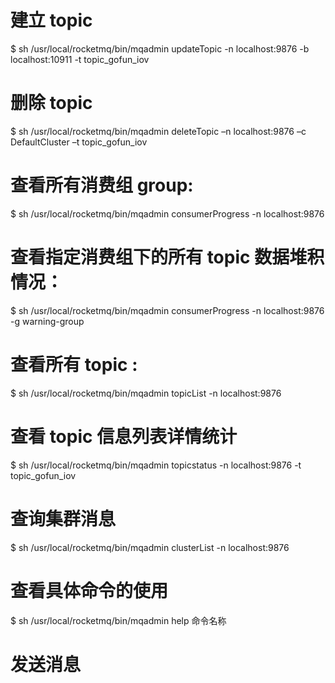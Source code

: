 
# 建立 topic
$ sh /usr/local/rocketmq/bin/mqadmin updateTopic -n localhost:9876 -b localhost:10911 -t topic_gofun_iov

# 删除 topic
$ sh /usr/local/rocketmq/bin/mqadmin deleteTopic –n localhost:9876 –c DefaultCluster –t topic_gofun_iov

# 查看所有消费组 group:
$ sh /usr/local/rocketmq/bin/mqadmin  consumerProgress -n localhost:9876

# 查看指定消费组下的所有 topic 数据堆积情况：
$ sh /usr/local/rocketmq/bin/mqadmin consumerProgress -n localhost:9876 -g warning-group

# 查看所有 topic :
$ sh /usr/local/rocketmq/bin/mqadmin topicList -n localhost:9876

# 查看 topic 信息列表详情统计
$ sh /usr/local/rocketmq/bin/mqadmin topicstatus -n localhost:9876 -t topic_gofun_iov

# 查询集群消息
$ sh /usr/local/rocketmq/bin/mqadmin clusterList -n localhost:9876

# 查看具体命令的使用
$ sh /usr/local/rocketmq/bin/mqadmin help 命令名称

# 发送消息


